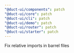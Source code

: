 ```yaml
---
"@duct-ui/components": patch
"@duct-ui/core": patch
"@duct-ui/cli": patch
"@duct-ui/demo": patch
"@duct-ui/router": patch
"@duct-ui/starter": patch
---
```


Fix relative imports in barrel files
